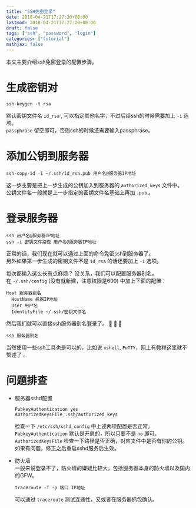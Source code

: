 ```yaml
---
title: "SSH免密登录"
date: 2018-04-21T17:27:20+08:00
lastmod: 2018-04-21T17:27:20+08:00
draft: false
tags: ["ssh", "password", "login"]
categories: ["tutorial"]
mathjax: false
---
```


本文主要介绍ssh免密登录的配置步骤。  
<!--more-->

# 生成密钥对
```
ssh-keygen -t rsa
```
默认密钥文件名 `id_rsa` , 可以指定其他名字，不过后续ssh的时候需要加上 `-i` 选项。  
`passphrase` 留空即可，否则ssh的时候还需要输入passphrase。  

# 添加公钥到服务器
```
ssh-copy-id -i ~/.ssh/id_rsa.pub 用户名@服务器IP地址
```
这一步主要是把上一步生成的公钥加入到服务器的 `authorized_keys` 文件中。  
公钥文件名一般就是上一步指定的密钥文件名基础上再加 `.pub` 。  

# 登录服务器
```
ssh 用户名@服务器IP地址
ssh -i 密钥文件路径 用户名@服务器IP地址 
```
正常的话，我们现在就可以通过上面的命令免密ssh到服务器了。  
另外如果第一步生成的密钥文件不是 `id_rsa` 的话还要加上 `-i` 选项。  

每次都输入这么长有点麻烦？ 没关系，我们可以配置服务器别名。  
在 `~/.ssh/config` (没有就新建，注意权限是600) 中加上下面的配置：  
```
Host 服务器别名
  HostName 机器IP地址
  User 用户名
  IdentityFile ~/.ssh/密钥文件名
```
然后我们就可以直接ssh服务器别名登录了。 :tada: :tada: :tada:  
```
ssh 服务器别名
```
当然使用一些ssh工具也是可以的，比如说 `xshell`, `PuTTY`，网上有教程这里就不赘述了 。  

# 问题排查
- 服务器sshd配置  
  ```
  PubkeyAuthentication yes
  AuthorizedKeysFile .ssh/authorized_keys
  ```
  检查一下 `/etc/ssh/sshd_config` 中上述两项配置是否正常。  
  `PubkeyAuthentication` 默认是开启的，所以只要不是 `no` 即可。  
  `AuthorizedKeysFile` 检查一下路径是否正确，对应文件中是否有你的公钥。  
  如果有问题，修正之后重启sshd服务后生效。  

- 防火墙  
  一般来说登录不了，防火墙的嫌疑比较大，包括服务器本身的防火墙以及国内的GFW。  
  ```
  traceroute -T -p 端口 IP地址
  ```
  可以通过 `traceroute` 测试连通性，又或者在服务器抓包确认。  

